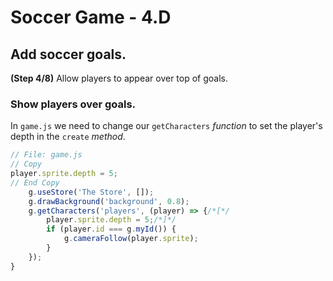 # Soccer Game - 4.D

## Add soccer goals.

**(Step 4/8)** Allow players to appear over top of goals.

### Show players over goals.

In `game.js` we need to change our `getCharacters` _function_ to set the player's depth in the `create` _method_.

```javascript
// File: game.js
// Copy
player.sprite.depth = 5;
// End Copy
	g.useStore('The Store', []);
	g.drawBackground('background', 0.8);
	g.getCharacters('players', (player) => {/*[*/
		player.sprite.depth = 5;/*]*/
		if (player.id === g.myId()) {
			g.cameraFollow(player.sprite);
		}
	});
}
```
